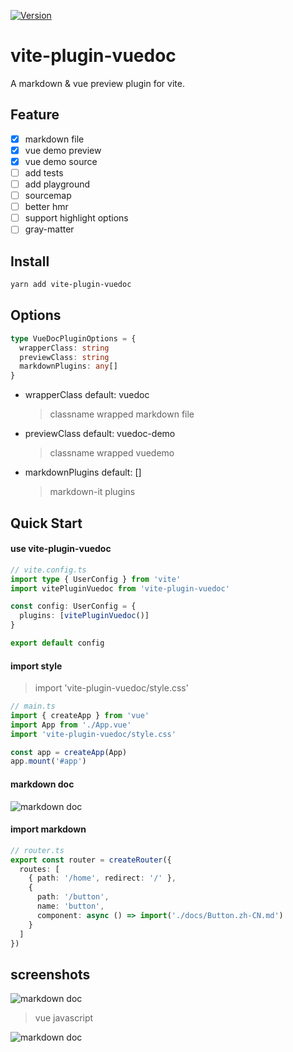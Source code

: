 <p>
  <a href="https://www.npmjs.com/package/vite-plugin-vuedoc" target="_blank">
    <img alt="Version" src="https://img.shields.io/npm/v/vite-plugin-vuedoc.svg">
  </a>
</p>

# vite-plugin-vuedoc

A markdown & vue preview plugin for vite.

## Feature

- [x] markdown file
- [x] vue demo preview
- [x] vue demo source
- [ ] add tests
- [ ] add playground
- [ ] sourcemap
- [ ] better hmr
- [ ] support highlight options
- [ ] gray-matter

## Install

```sh
yarn add vite-plugin-vuedoc
```

## Options

```typescript
type VueDocPluginOptions = {
  wrapperClass: string
  previewClass: string
  markdownPlugins: any[]
}
```

- wrapperClass default: vuedoc
  > classname wrapped markdown file
- previewClass default: vuedoc-demo
  > classname wrapped vuedemo
- markdownPlugins default: []
  > markdown-it plugins

## Quick Start

#### use vite-plugin-vuedoc

```typescript
// vite.config.ts
import type { UserConfig } from 'vite'
import vitePluginVuedoc from 'vite-plugin-vuedoc'

const config: UserConfig = {
  plugins: [vitePluginVuedoc()]
}

export default config
```

#### import style

> import 'vite-plugin-vuedoc/style.css'

```typescript
// main.ts
import { createApp } from 'vue'
import App from './App.vue'
import 'vite-plugin-vuedoc/style.css'

const app = createApp(App)
app.mount('#app')
```

#### markdown doc

![markdown doc](https://github.com/JasKang/vite-plugin-vuedoc/blob/master/playground/assets/md.png?raw=true)

#### import markdown

```typescript
// router.ts
export const router = createRouter({
  routes: [
    { path: '/home', redirect: '/' },
    {
      path: '/button',
      name: 'button',
      component: async () => import('./docs/Button.zh-CN.md')
    }
  ]
})
```

## screenshots

![markdown doc](https://github.com/JasKang/vite-plugin-vuedoc/blob/master/playground/assets/vue.gif?raw=true)

> vue javascript

![markdown doc](https://github.com/JasKang/vite-plugin-vuedoc/blob/master/playground/assets/vue-js.gif?raw=true)
